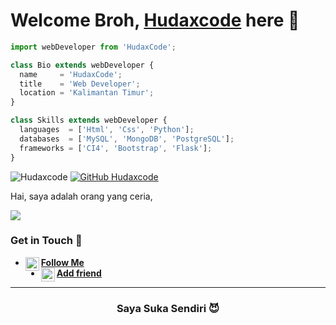 # Welcome Broh, [Hudaxcode](https://Hudaxcode.xyz) here 🙌





```js
import webDeveloper from 'HudaxCode';

class Bio extends webDeveloper {
  name     = 'HudaxCode';
  title    = 'Web Developer';
  location = 'Kalimantan Timur';
}

class Skills extends webDeveloper {
  languages  = ['Html', 'Css', 'Python'];
  databases  = ['MySQL', 'MongoDB', 'PostgreSQL'];
  frameworks = ['CI4', 'Bootstrap', 'Flask'];
}
```








![Hudaxcode](https://komarev.com/ghpvc/?username=hudaxcodez&label=Views&color=blue&style=plastic)
[![GitHub Hudaxcode](https://img.shields.io/github/followers/hudaxcodez?label=follow&style=social)](https://github.com/hudaxcodez)

Hai, saya adalah orang yang ceria, 

[<img align="center" src="https://github-readme-stats.vercel.app/api/top-langs/?username=hudaxcodez&theme=light&hide_langs_below=1" />](https://github.com/hudaxcodez)
<!-- Buset liat raw, pasti bang jago nih -->

### Get in Touch 🔎
- [<img alt="Yutixcode's Instagram" align="left" width="22px" src="https://cdn.jsdelivr.net/npm/simple-icons@v3/icons/instagram.svg" /> **Follow Me**](https://instagram.com/hudaxcode)<br />
- [<img alt="Yutixcode's Facebook" align="left" width="22px" src="https://cdn.jsdelivr.net/npm/simple-icons@v3/icons/facebook.svg" /> **Add friend**](https://www.facebook.com/)<br />
<!-- Mau nyontek yaaaa? Awokawok dasar anjing ya kamu -->

----------

<div align="center">
    <h3>Saya Suka Sendiri 😈</h3>
</div>
